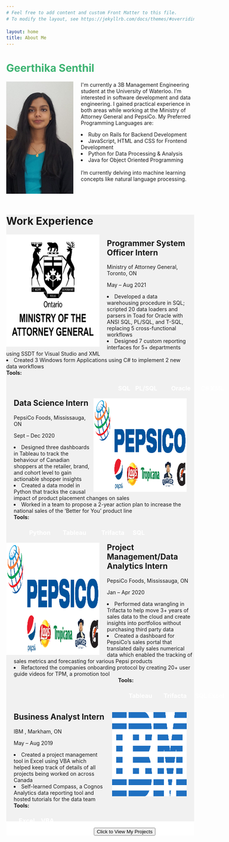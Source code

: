 ```yaml
---
# Feel free to add content and custom Front Matter to this file.
# To modify the layout, see https://jekyllrb.com/docs/themes/#overriding-theme-defaults

layout: home
title: About Me
---
```



<div class="box">
  <div class="row">
   <div class="column-33">
  <h1 class="large-font" style="color:MediumSeaGreen;"><b>Geerthika Senthil</b></h1>
    <img src="img\Profile_pic.jpg" style="float:left; padding-right:20px; width:180px; height:300px;"> 
    </div>
    <div class="column-66">
       <p>
        I'm currently a 3B Management Engineering student at the University of Waterloo. I’m interested in software development and data engineering. I gained practical experience in both areas while working at the Ministry of Attorney General and PepsiCo. 
        My Preferred Programming Languages are:
            <li>Ruby on Rails for Backend Development</li>
            <li>JavaScript, HTML and CSS for Frontend Development</li>
            <li>Python for Data Processing & Analysis</li>
            <li>Java for Object Oriented Programming</li>
            <br>
        I’m currently delving into machine learning concepts like natural language processing.</p>
     </div>
  </div>
</div>
<br>
<br>
<div class="box" style="background-color:#f1f1f1" >
  <div class="row">
   <div class="column-33">
  <h1 class="large-font">Work Experience</h1>
    <img src="img\MAG_LOGO.png" style="float:left; padding-right:20px; width:250px; height:300px;"> 
    </div>
    <div class="column-66" style="padding-right:20px;">
    <p>
       <h2>  Programmer System Officer Intern</h2>	         
        <p>Ministry of Attorney General, Toronto, ON</p><p>May – Aug 2021</p>
        <li>Developed a data warehousing procedure in SQL; scripted 20 data loaders and parsers in Toad for Oracle with ANSI SQL, PL/SQL, and T-SQL, replacing 5 cross-functional workflows</li>
        <li>Designed 7 custom reporting interfaces for 5+ departments using SSDT for Visual Studio and XML</li>
        <li>Created 3 Windows form Applications using C# to implement 2 new data workflows</li>
        <b>Tools:</b>
        <div class="row">
          <div class="tool2" style="  position: relative; padding-right:3px; float:left; left:300px; " >	<h3 style="color:white; text-align: center;">SQL</h3>   </div>
          <div class="tool2" style="  position: relative; padding-right:3px; float:left; left:300px;  width:80px;" >	<h3 style="color:white; text-align: center;">PL/SQL</h3>   </div>
          <div class="tool2" style="  position: relative; padding-right:3px; float:left; left:300px; width:100px;" >	<h3 style="color:white; text-align: center;">Oracle</h3>   </div>
          <div class="tool2" style="  position: relative; padding-right:3px; float:left; left:300px;" >	<h3 style="color:white; text-align: center;">C#</h3>   </div>
          <div class="tool2" style="  position: relative; padding-right:3px; float:left; left:300px; " >	<h3 style="color:white; text-align: center;">XML</h3>   </div>
        </div>
        </p>     
  </div>
  <br>
  <div class="row"> <div class="column-33">
    <img src="img\Pepsi_logo.png" style="float:right; padding-right:20px; width:250px; height:250px;"> 
    </div>
    <div class="column-66"  style="padding-left:20px;">
    <p>
       <h2>  Data Science Intern </h2>	         
        <p>PepsiCo Foods, Mississauga, ON</p><p>Sept – Dec 2020</p>
        <li>Designed three dashboards in Tableau to track the behaviour of Canadian shoppers at the retailer, brand, and cohort level to gain actionable shopper insights</li>
        <li>Created a data model in Python that tracks the causal impact of product placement changes on sales</li>
        <li>Worked in a team to propose a 2-year action plan to increase the national sales of the ‘Better for You’ product line</li>
         <b>Tools:</b>
        <div class="row">
          <div class="tool2" style="  position: relative; padding-right:3px; float:left; left:30px; width:80px;" >	<h3 style="color:white; text-align: center;">Python</h3>   </div>
          <div class="tool2" style="  position: relative; padding-right:3px; float:left; left:30px; width:100px;" >	<h3 style="color:white; text-align: center;">Tableau</h3>   </div>
          <div class="tool2" style="  position: relative; padding-right:3px; float:left; left:30px; width:100px;" >	<h3 style="color:white; text-align: center;">Trifacta</h3>   </div>
          <div class="tool2" style="  position: relative; padding-right:3px; float:left; left:30px;" >	<h3 style="color:white; text-align: center;">SQL</h3>   </div>
        </div>
        </p>   
    </div>
  </div>  
    <br>
  <div class="row"> <div class="column-33">
    <img src="img\Pepsi_logo.png" style="float:left; padding-right:20px; width:250px; height:300px;"> 
    </div>
    <div class="column-66"  style="padding-left:20px;">
    <p>
       <h2>  Project Management/Data Analytics Intern </h2>	         
        <p>PepsiCo Foods, Mississauga, ON</p><p>Jan – Apr 2020</p> 
        <li>Performed data wrangling in Trifacta to help move 3+ years of sales data to the cloud and create insights into portfolios without purchasing third party data</li>
        <li>Created a dashboard for PepsiCo’s sales portal that translated daily sales numerical data which enabled the tracking of sales metrics and forecasting for various Pepsi products</li>
        <li>Refactored the companies onboarding protocol by creating 20+ user guide videos for TPM, a promotion tool</li>
        <b style="  position: relative; padding-right:3px; float:left; left:280px;">Tools:</b>
        <br>
        <div class="row">
          <div class="tool2" style="  position: relative; padding-right:3px; float:left; left:300px;  width:80px;" >	<h3 style="color:white; text-align: center;">Tableau</h3>   </div>
          <div class="tool2" style="  position: relative; padding-right:3px; float:left; left:300px; width:100px;" >	<h3 style="color:white; text-align: center;">Trifacta</h3>   </div>
          <div class="tool2" style="  position: relative; padding-right:3px; float:left; left:300px;" >	<h3 style="color:white; text-align: center;">SQL</h3>   </div>
          <div class="tool2" style="  position: relative; padding-right:3px; float:left; left:300px;" >	<h3 style="color:white; text-align: center;">Excel</h3>   </div>
        </div>
        </p>
    </div> 
    <br>
  </div>
 <br>
  <div class="row"> <div class="column-33">
    <img src="img\IBM_LOGO.png" style="float:right; padding-left:20px; padding-right:20px; width:200px; height:225px;"> 
    </div>
    <div class="column-66"  style="padding-left:20px;">
       <h2>  Business Analyst Intern </h2>	         
        <p>IBM , Markham, ON</p><p>May – Aug 2019</p> 
        <li>	Created a project management tool in Excel using VBA which helped keep track of details of all projects being worked on across Canada</li>
        <li>Self-learned Compass, a Cognos Analytics data reporting tool and hosted tutorials for the data team</li>
         <b>Tools:</b>
        <div class="row">
          <div class="tool2" style="  position: relative; padding-right:3px; float:left; width:70px;" >	<h3 style="color:white; text-align: center;">Excel</h3>   </div>
          <div class="tool2" style="  position: relative; padding-right:3px; float:left; " >	<h3 style="color:white; text-align: center;">VBA</h3>   </div>
        </div>
    </div>
  </div>
  <br>
  <br>
</div>
<div class="box" style="background-color:white; text-align:center;">
<br>
  <form method="get" action="/projects">
  <button class="buttonNav">Click to View My Projects</button>
  </form>
</div>
